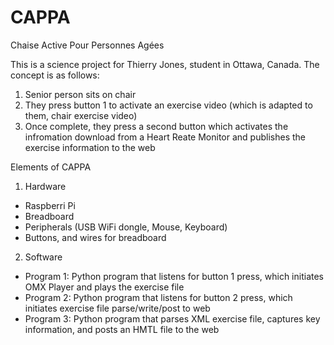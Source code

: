 CAPPA
=====

Chaise Active Pour Personnes Agées

This is a science project for Thierry Jones, student in Ottawa, Canada. The concept is as follows:

1) Senior person sits on chair<br>
2) They press button 1 to activate an exercise video (which is adapted to them, chair exercise video)
3) Once complete, they press a second button which activates the infromation download from a Heart Reate Monitor and publishes the exercise information to the web

Elements of CAPPA

1) Hardware
- Raspberri Pi
- Breadboard
- Peripherals (USB WiFi dongle, Mouse, Keyboard)
- Buttons, and wires for breadboard

2) Software
- Program 1: Python program that listens for button 1 press, which initiates OMX Player and plays the exercise file
- Program 2: Python program that listens for button 2 press, which initiates exercise file parse/write/post to web
- Program 3: Python program that parses XML exercise file, captures key information, and posts an HMTL file to the web

